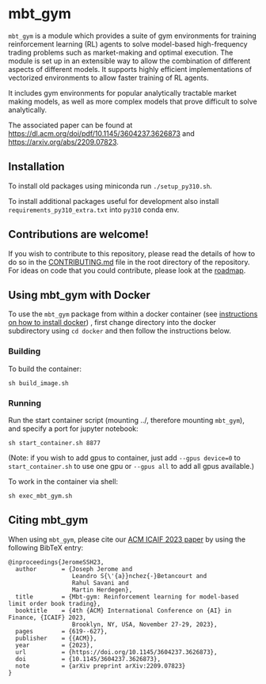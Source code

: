 # mbt_gym

`mbt_gym` is a module which provides a suite of gym environments for training reinforcement learning (RL) agents to solve model-based high-frequency trading problems such as market-making and optimal execution. The module is set up in an extensible way to allow the combination of different aspects of different models. It supports highly efficient implementations of vectorized environments to allow faster training of RL agents.

It includes gym environments for popular analytically tractable market making models, as well as more complex models that prove difficult to solve analytically.

The associated paper can be found at https://dl.acm.org/doi/pdf/10.1145/3604237.3626873 and https://arxiv.org/abs/2209.07823.

## Installation
To install old packages using miniconda run
`./setup_py310.sh`. 

To install additional packages useful for development also install `requirements_py310_extra.txt` into `py310` conda env.

## Contributions are welcome!
If you wish to contribute to this repository, please read the details of how to do so in the 
[CONTRIBUTING.md](./CONTRIBUTING.md) file in the root directory of the repository. For ideas on code that you could 
contribute, please look at the [roadmap](./roadmap.md).  

## Using mbt_gym with Docker

To use the `mbt_gym` package from within a docker container (see [instructions on how to install docker](https://docs.docker.com/engine/install/ubuntu/))
, first change directory into the
docker subdirectory using `cd docker` and then follow the instructions below.

### Building

To build the container:

```
sh build_image.sh
```

### Running

Run the start container script (mounting ../, therefore mounting `mbt_gym`), and specify a port for jupyter notebook:

```
sh start_container.sh 8877
```

(Note: if you wish to add gpus to container, just add ```--gpus device=0``` to ```start_container.sh``` to use one gpu 
or ```--gpus all``` to add all gpus available.)

To work in the container via shell:

```
sh exec_mbt_gym.sh
```

## Citing mbt_gym

When using `mbt_gym`, please cite our [ACM ICAIF 2023 paper](https://arxiv.org/abs/2209.07823) by using the following
BibTeX entry:
```
@inproceedings{JeromeSSH23,
  author       = {Joseph Jerome and
                  Leandro S{\'{a}}nchez{-}Betancourt and
                  Rahul Savani and
                  Martin Herdegen},
  title        = {Mbt-gym: Reinforcement learning for model-based limit order book trading},
  booktitle    = {4th {ACM} International Conference on {AI} in Finance, {ICAIF} 2023,
                  Brooklyn, NY, USA, November 27-29, 2023},
  pages        = {619--627},
  publisher    = {{ACM}},
  year         = {2023},
  url          = {https://doi.org/10.1145/3604237.3626873},
  doi          = {10.1145/3604237.3626873},
  note         = {arXiv preprint arXiv:2209.07823}
}
```
